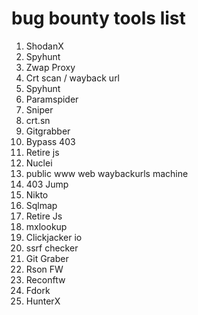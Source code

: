 # bug bounty tools list

1. ShodanX
2. Spyhunt
3. Zwap Proxy 
4. Crt scan / wayback url
5. Spyhunt
6. Paramspider
7. Sniper
8. crt.sn
9. Gitgrabber
10. Bypass 403
11. Retire js
12. Nuclei
13. public www web waybackurls machine
14. 403 Jump
15. Nikto
16. Sqlmap
17. Retire Js
18. mxlookup
19. Clickjacker io
20. ssrf checker
21. Git Graber
22. Rson FW
23. Reconftw
24. Fdork
25. HunterX
